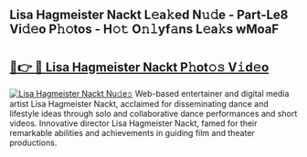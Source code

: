 ## Lisa Hagmeister Nackt L𝚎a𝚔ed N𝚞𝚍e - Part-Le8 Vi𝚍𝚎o P𝚑𝚘tos - H𝚘𝚝 O𝚗𝚕yf𝚊ns L𝚎a𝚔s wMoaF

# <h2><a href="http://kf2x3v.oniu.top/?m=Lisa+Hagmeister+Nackt">🔗👉 🔴 Lisa Hagmeister Nackt P𝚑ot𝚘𝚜 V𝚒d𝚎o</a></h2>

[![Lisa Hagmeister Nackt Nu𝚍e𝚜](https://i.imgur.com/0qMVB7G.gif)](http://kf2x3v.oniu.top/?m=Lisa+Hagmeister+Nackt)
Web-based entertainer and digital media artist Lisa Hagmeister Nackt, acclaimed for disseminating dance and lifestyle ideas through solo and collaborative dance performances and short videos. Innovative director Lisa Hagmeister Nackt, famed for their remarkable abilities and achievements in guiding film and theater productions.  
